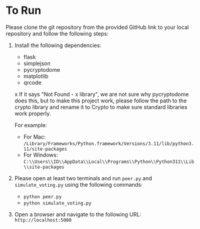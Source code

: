 # To Run

Please clone the git repository from the provided GitHub link to your local repository and follow the following steps:

1. Install the following dependencies:
    - flask
    - simplejson
    - pycryptodome
    - matplotlib
    - qrcode

    x If it says "Not Found - x library", we are not sure why pycryptodome does this, but to make this project work, please follow the path to the crypto library and rename it to Crypto to make sure standard libraries work properly.

    For example:

    - For Mac: `/Library/Frameworks/Python.framework/Versions/3.11/lib/python3.11/site-packages`
    - For Windows: `C:\\Users\\ID\\AppData\\Local\\Programs\\Python\\Python311\\Lib\\site-packages`

2. Please open at least two terminals and run `peer.py` and `simulate_voting.py` using the following commands:
    - `python peer.py`
    - `python simulate_voting.py`

3. Open a browser and navigate to the following URL: `http://localhost:5000`
